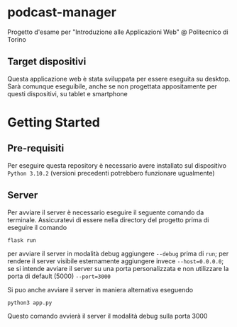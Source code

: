 # podcast-manager

Progetto d'esame per "Introduzione alle Applicazioni Web" @ Politecnico di Torino

## Target dispositivi

Questa applicazione web è stata sviluppata per essere eseguita su desktop. Sarà comunque eseguibile, anche se non progettata appositamente per questi dispositivi, su tablet e smartphone

# Getting Started

## Pre-requisiti

Per eseguire questa repository è necessario avere installato sul dispositivo `Python 3.10.2` (versioni precedenti potrebbero funzionare ugualmente)

## Server

Per avviare il server è necessario eseguire il seguente comando da terminale.
Assicuratevi di essere nella directory del progetto prima di eseguire il comando

```
flask run
```

per avviare il server in modalità debug aggiungere `--debug` prima di `run`; per rendere il server visibile esternamente aggiungere invece `--host=0.0.0.0`; se si intende avviare il server su una porta personalizzata e non utilizzare la porta di default (5000) `--port=3000`

Si puo anche avviare il server in maniera alternativa eseguendo

```
python3 app.py
```

Questo comando avvierà il server il modalità debug sulla porta 3000
